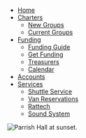 
<!DOCTYPE html>
<html>
<head>
  <meta charset="utf-8">
  <meta http-equiv="X-UA-Compatible" content="IE=edge">
  <title> 
   ECE 5725 AGRICULTURE DRONE PROJECT
  </title>
  <link rel="stylesheet" type="text/css" href="css/menu.css">
</head>
<body>
  <nav>
    <ul class="fade-menu">
      <li>
        <a href="#">Home</a>
      </li>
      <li>
        <a href="#">Charters</a>
        <ul>
          <li><a href="#">New Groups</a></li>
          <li><a href="#">Current Groups</a></li>
        </ul>
        </li>
      <li>
        <a href="#">Funding</a>
        <ul>
          <li><a href="#">Funding Guide</a></li>
          <li><a href="#">Get Funding</a></li>
          <li><a href="#">Treasurers</a></li>
          <li><a href="#">Calendar</a></li>
        </ul>
      </li>
      <li>
        <a href="#">Accounts</a>
      </li>
      <li>
        <a href="#">Services</a>
        <ul>
          <li><a href="#">Shuttle Service</a></li>
          <li><a href="#">Van Reservations</a></li>
          <li><a href="#">Rattech</a></li>
          <li><a href="#">Sound System</a></li>
        </ul>
      </li>
    </ul>
  </nav>
  <div>
    <img src="parrish.jpg" alt="Parrish Hall at sunset.">
  </div>
</body>
</html>
